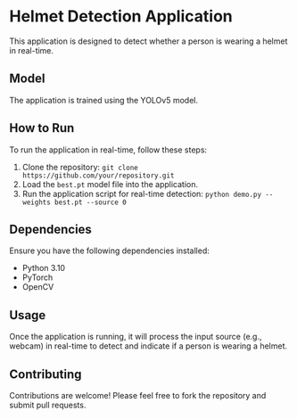 # Helmet Detection Application

This application is designed to detect whether a person is wearing a helmet in real-time.

## Model

The application is trained using the YOLOv5 model.

## How to Run

To run the application in real-time, follow these steps:

1. Clone the repository: `git clone https://github.com/your/repository.git`
2. Load the `best.pt` model file into the application.
3. Run the application script for real-time detection: `python demo.py --weights best.pt --source 0`

## Dependencies

Ensure you have the following dependencies installed:

- Python 3.10
- PyTorch
- OpenCV

## Usage

Once the application is running, it will process the input source (e.g., webcam) in real-time to detect and indicate if a person is wearing a helmet.

## Contributing

Contributions are welcome! Please feel free to fork the repository and submit pull requests.

